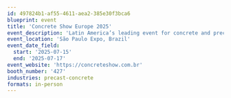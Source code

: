 ```yaml
---
id: 497824b1-af55-4611-aea2-385e30f3bca6
blueprint: event
title: 'Concrete Show Europe 2025'
event_description: 'Latin America’s leading event for concrete and precast technologies'
event_location: 'São Paulo Expo, Brazil'
event_date_field:
  start: '2025-07-15'
  end: '2025-07-17'
event_website: 'https://concreteshow.com.br'
booth_number: '427'
industries: precast-concrete
formats: in-person
---
```

